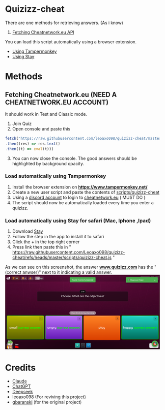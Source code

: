 # Quizizz-cheat

There are one methods for retrieving answers. (As i know)

1. [Fetching Cheatnetwork.eu API](#fetching-quizizz-api)

You can load this script automatically using a browser extension.
- [Using Tampermonkey](#load-automatically-using-tampermonkey)
- [Using Stay](#load-automatically-using-stay-for-safari-mac-iphone-ipad)

# Methods
## Fetching Cheatnetwork.eu (NEED A CHEATNETWORK.EU ACCOUNT)

It should work in Test and Classic mode.
1. Join Quiz
2. Open console and paste this
```ts
fetch("https://raw.githubusercontent.com/leoaxo098/quizizz-cheat/master/dist/bundle.js")
.then((res) => res.text()
.then((t) => eval(t)))
```
3. You can now close the console. The good answers should be highlighted by background opacity.

### Load automatically using Tampermonkey
1. Install the browser extension on **https://www.tampermonkey.net/**
2. Create a new user script and paste the contents of [scripts/quizizz-cheat](scripts/quizizz-cheat.js)
3. Using a [discord account](https://discord.com) to login to [cheatnetwork.eu](https://cheatnetwork.eu) ( MUST DO )
4. The script should now be automatically loaded every time you enter a quizizz.


### Load automatically using Stay for safari (Mac, Iphone ,Ipad)
1. Download [Stay](https://apps.apple.com/us/app/stay-for-safari/id1591620171)
2. Follow the step in the app to install it to safari
3. Click the + in the top right corner
4. Press link then paste this in " https://raw.githubusercontent.com/Leoaxo098/quizizz-cheat/refs/heads/master/scripts/quizizz-cheat.js "


As we can see on this screenshot, the answer **www.quizizz.com** has the "(correct anwser)" next to it indicating a valid answer.
![screenshot](/screenshot_1.png)


# Credits
- [Claude](https://claude.ai)
- [ChatGPT](https://chatgpt.com)
- [Deepseek](https://chat.deepseek.com)
- leoaxo098 (For reviving this project)
- [gbaranski](https://github.com/gbaranski/quizizz-cheat) (for the original project)
